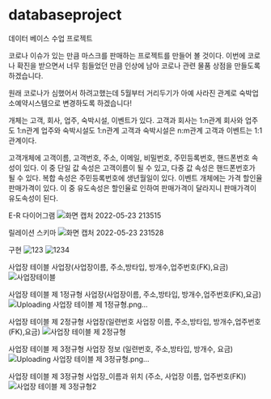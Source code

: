 # databaseproject


데이터 베이스 수업 프로젝트

코로나 이슈가 있는 만큼 마스크를 판매하는 프로젝트를 만들어 볼 것이다.
이번에 코로나 확진을 받으면서 너무 힘들었던 만큼 인상에 남아 코로나 관련 물품 상점을 만들도록 하겠습니다.

원래 코로나가 심했어서 하려고했는데 5월부터 거리두기가 아예 사라진 관계로 숙박업소예약시스템으로 변경하도록 하겠습니다!


개체는 고객, 회사, 업주, 숙박시설, 이벤트가 있다.
고객과 회사는 1:n관계
회사와 업주도 1:n관계
업주와 숙박시설도 1:n관계
고객과 숙박시설은 n:m관계
고객과 이벤트는 1:1관계이다.

고객개체에 고객이름, 고객번호, 주소, 이메일, 비밀번호, 주민등록번호, 핸드폰번호 속성이 있다.
이 중 단일 값 속성은 고객이름이 될 수 있고, 다중 값 속성은 핸드폰번호가 될 수 있다.
복합 속성은 주민등록번호에 생년월일이 있다.
이벤트 개체에는 가격 할인율 판매가격이 있다. 이 중 유도속성은 할인율로 인하여 판매가격이 달라지니 판매가격이 유도속성이 된다.





E-R 다이어그램
![화면 캡처 2022-05-23 213515](https://user-images.githubusercontent.com/81346175/169839178-4f17c826-9d13-492f-8e2b-a0c3e8bbada2.png)

릴레이션 스키마
![화면 캡처 2022-05-23 231528](https://user-images.githubusercontent.com/81346175/169839625-75295d65-781c-4b65-90d7-b9d8a3af6b3d.png)

구현
![123](https://user-images.githubusercontent.com/81346175/169840910-18f86964-9ea1-4e5b-9e54-e63d77230b56.png)
![1234](https://user-images.githubusercontent.com/81346175/169840915-6b8522e3-114c-4481-a553-5737bfda940f.png)

사업장 테이블
사업장(사업장이름, 주소,방타입, 방개수,업주번호(FK),요금)
![사업장테이블](https://user-images.githubusercontent.com/81346175/170982676-06a3c028-8f22-48aa-8d61-ac823fcd52ac.png)

사업장 테이블 제 1정규형
사업장(사업장이름, 주소,방타입, 방개수,업주번호(FK),요금)
![Uploading 사업장 테이블 제 1정규형.png…]()

사업장 테이블 제 2정규형
사업장(일련번호 사업장 이름, 주소,방타입, 방개수,업주번호(FK),요금)
![사업장 테이블 제 2정규형](https://user-images.githubusercontent.com/81346175/170983141-ea7937fc-dec6-4d7c-a9a8-e9fa036a2637.png)

사업장 테이블 제 3정규형
사업장 정보 (일련번호, 주소,방타입, 방개수, 요금)
![Uploading 사업장 테이블 제 3정규형.png…]()

사업장 테이블 제 3정규형
사업장_이름과 위치 (주소, 사업장 이름, 업주번호(FK))
![사업장 테이블 제 3정규형2](https://user-images.githubusercontent.com/81346175/170984171-42eb3e8c-1675-4100-bcf0-045c0e6da374.png)




















